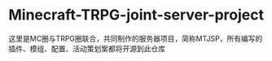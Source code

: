 # Minecraft-TRPG-joint-server-project
这里是MC圈与TRPG圈联合，共同制作的服务器项目，简称MTJSP，所有编写的插件、模组、配置、活动策划案都将开源到此仓库
